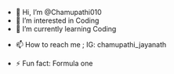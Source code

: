 - 👋 Hi, I’m @Chamupathi010
- 👀 I’m interested in Coding
- 🌱 I’m currently learning Coding
<!-- -💞️ I’m looking to collaborate on ... -->
- 📫 How to reach me ; IG: chamupathi_jayanath
<!-- - 😄 Pronouns: ... -->
- ⚡ Fun fact: Formula one

<!---
Chamupathi010/Chamupathi010 is a ✨ special ✨ repository because its `README.md` (this file) appears on your GitHub profile.
You can click the Preview link to take a look at your changes.
--->

